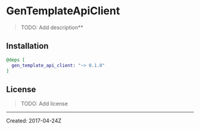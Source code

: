 # GenTemplateApiClient

> TODO: Add description**


## Installation

```elixir
@deps [
  gen_template_api_client: "~> 0.1.0"
]
```

## License

> TODO: Add license

----
Created:  2017-04-24Z
